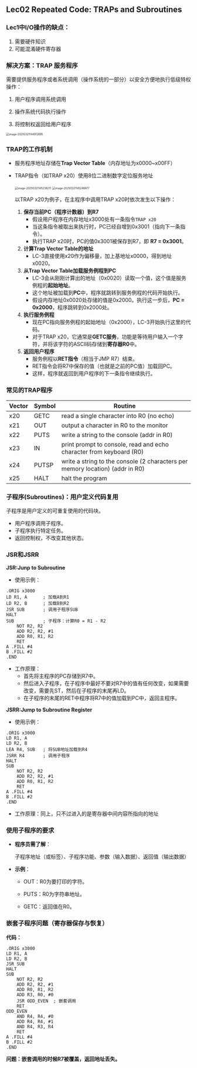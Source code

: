 ## Lec02 Repeated Code: TRAPs and Subroutines

### Lec1中I/O操作的缺点：

1. 需要硬件知识
2. 可能混淆硬件寄存器

### 解决方案：TRAP 服务程序

需要提供服务程序或者系统调用（操作系统的一部分）以安全方便地执行低级特权操作：

1. 用户程序调用系统调用

2. 操作系统代码执行操作

3. 将控制权返回给用户程序

<img src="/Users/hongshuo/Library/Application Support/typora-user-images/image-20250321144912695.png" alt="image-20250321144912695" style="zoom:50%;" />

### TRAP的工作机制

- 服务程序地址存储在**Trap Vector Table**（内存地址为x0000~x00FF）

- TRAP指令（如TRAP x20）使用8位二进制数字定位服务地址

  <img src="/Users/hongshuo/Library/Application Support/typora-user-images/image-20250321145238211.png" alt="image-20250321145238211" style="zoom:50%;" />

  <img src="/Users/hongshuo/Library/Application Support/typora-user-images/image-20250321145246977.png" alt="image-20250321145246977" style="zoom:50%;" />

  以TRAP x20为例子，在主程序中调用TRAP x20时依次发生以下操作：

  1. **保存当前PC（程序计数器）到R7**
     - 假设用户程序在内存地址x3000处有一条指令`TRAP x20`
     - 当这条指令被取出来执行时，PC已经自增到0x3001（指向下一条指令）。
     - 执行TRAP x20时，PC的值0x3001被保存到R7，即 **R7 = 0x3001**。
  2. **计算Trap Vector Table的地址**
     - LC-3直接使用x20作为偏移量，加上基地址x0000，得到地址x0020。
  3. **从Trap Vector Table加载服务例程到PC**
     - LC-3会从刚刚计算出的地址（0x0020）读取一个值，这个值是服务例程的**起始地址**。
     - 这个地址被加载到**PC**中，程序就跳转到服务例程的代码开始执行。
     - 假设内存地址0x0020处存储的值是0x2000。执行这一步后，**PC = 0x2000**，程序跳转到0x2000处。
  4. **执行服务例程**
     - 现在PC指向服务例程的起始地址（0x2000），LC-3开始执行这里的代码。
     - 对于TRAP x20，它通常是**GETC服务**，功能是等待用户输入一个字符，并将该字符的ASCII码存储到**寄存器R0**中。
  5. **返回用户程序**
     - 服务例程以**RET指令**（相当于JMP R7）结束。
     - RET指令会将R7中保存的值（也就是之前的PC值）加载回PC。
     - 这样，程序就返回到用户程序的下一条指令继续执行。

### 常见的TRAP程序

| Vector | Symbol | Routine                                                      |
| ------ | ------ | ------------------------------------------------------------ |
| x20    | GETC   | read a single character into R0 (no echo)                    |
| x21    | OUT    | output a character in R0 to the monitor                      |
| x22    | PUTS   | write a string to the console (addr in R0)                   |
| x23    | IN     | print prompt to console, read and echo character from keyboard (R0) |
| x24    | PUTSP  | write a string to the console (2 characters per memory location) (addr in R0) |
| x25    | HALT   | halt the program                                             |

### 子程序(Subroutines)：用户定义代码复用

子程序是用户定义的可重复使用的代码块。

- 用户程序调用子程序。
- 子程序执行特定任务。
- 返回控制权，不改变其他状态。

### JSR和JSRR

**JSR:Junp to Subroutine**

- 使用示例：

```code
.ORIG x3000
LD R1, A      ; 加载A到R1
LD R2, B      ; 加载B到R2
JSR SUB       ; 调用子程序SUB
HALT
SUB           ; 子程序：计算R0 = R1 - R2
    NOT R2, R2
    ADD R2, R2, #1
    ADD R0, R1, R2
    RET
A .FILL #4
B .FILL #2
.END
```

- 工作原理：
  - 首先将主程序的PC存储到R7中。
  - 然后进入子程序，在子程序中最好不要对R7中的值有任何改变，如果需要改变，需要先ST，然后在子程序的末尾再LD。
  - 在子程序的末尾的RET中程序将R7中的值加载到PC中，返回主程序。

**JSRR:Jump to Subroutine Register**

- 使用示例：

```code
.ORIG x3000
LD R1, A
LD R2, B
LEA R4, SUB   ; 将SUB地址加载到R4
JSRR R4       ; 调用子程序
HALT
SUB
    NOT R2, R2
    ADD R2, R2, #1
    ADD R0, R1, R2
    RET
A .FILL #4
B .FILL #2
.END
```

- 工作原理：同上，只不过进入的是寄存器中间内容所指向的地址

### 使用子程序的要求

- **程序员需了解**：

  子程序地址（或标签）、子程序功能、参数（输入数据）、返回值（输出数据）

- **示例**：

  - OUT：R0为要打印的字符。

  - PUTS：R0为字符串地址。

  - GETC：返回值在R0。

### 嵌套子程序问题（寄存器保存与恢复）

**代码：**

```code
.ORIG x3000
LD R1, A
LD R2, B
JSR SUB
HALT
SUB
    NOT R2, R2
    ADD R2, R2, #1
    ADD R0, R1, R2
    ADD R3, R0, #0
    JSR ODD_EVEN  ; 嵌套调用
    RET
ODD_EVEN
    AND R4, R4, #0
    ADD R4, R4, #1
    AND R4, R3, R4
    RET
A .FILL #4
B .FILL #2
.END
```

**问题：嵌套调用的时候R7被覆盖，返回地址丢失。**